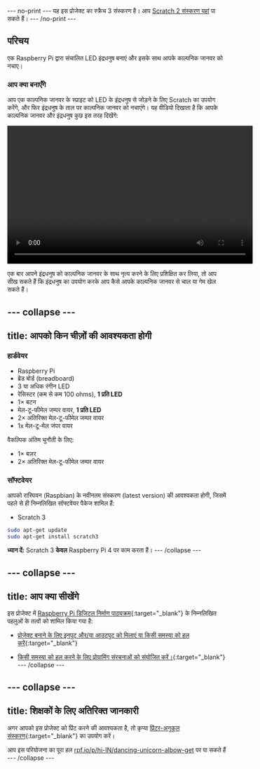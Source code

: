 --- no-print --- 
यह इस प्रोजेक्ट का स्क्रैच 3 संस्करण है। आप [Scratch 2 संस्करण यहां](https://projects.raspberrypi.org/hi-IN/projects/dancing-unicorn-rainbow-scratch2) पा सकते हैं। 
--- /no-print ---

## परिचय

एक Raspberry Pi द्वारा संचालित LED इंद्रधनुष बनाएं और इसके साथ आपके काल्पनिक जानवर को नचाए।

### आप क्या बनाएँगे

आप एक काल्पनिक जानवर के स्प्राइट को LED के इंद्रधनुष से जोड़ने के लिए Scratch का उपयोग करेंगे, और फिर इंद्रधनुष के ताल पर काल्पनिक जानवर को नचाएंगे। यह वीडियो दिखाता है कि आपके काल्पनिक जानवर और इंद्रधनुष कुछ इस तरह दिखेंगे:

<video width="560" height="315" controls> <source src="resources/Screencast.mp4" type="video/mp4"> आपका ब्राउज़र वीडियो का समर्थन नहीं करता है, FireFox या Chrome आज़माएँ </video> 

एक बार आपने इंद्रधनुष को काल्पनिक जानवर के साथ नृत्य करने के लिए प्रशिक्षित कर लिया, तो आप सीख सकते हैं कि इंद्रधनुष का उपयोग करके आप कैसे आपके काल्पनिक जानवर से चाल या गेम खेल सकते हैं।

--- collapse ---
---
title: आपको किन चीज़ों की आवश्यकता होगी
---

### हार्डवेयर

+ Raspberry Pi
+ ब्रेड बोर्ड (breadboard)
+ 3 या अधिक रंगीन LED
+ रेसिस्टर (कम से कम 100 ohms), **1 प्रति LED**
+ 1× बटन
+ मेल-टू-फीमेल जम्पर वायर, **1 प्रति LED**
+ 2× अतिरिक्त मेल-टू-फीमेल जम्पर वायर
+ 1x मेल-टू-मेल जंपर वायर

वैकल्पिक अंतिम चुनौती के लिए:

+ 1× बज़र
+ 2× अतिरिक्त मेल-टू-फीमेल जम्पर वायर

### सॉफ्टवेयर

आपको रास्पियन (Raspbian) के नवीनतम संस्करण (latest version) की आवश्यकता होगी, जिसमें पहले से ही निम्नलिखित सॉफ्टवेयर पैकेज शामिल हैं:

+ Scratch 3

```bash
sudo apt-get update
sudo apt-get install scratch3
```

**ध्यान दें:** Scratch 3 **केवल** Raspberry Pi 4 पर काम करता हैं। --- /collapse ---

--- collapse ---
---
title: आप क्या सीखेंगे
---

इस प्रोजेक्ट में [Raspberry Pi डिजिटल निर्माण पाठ्यक्रम](http://rpf.io/curriculum){:target="_blank"} के निम्नलिखित पहलुओं के तत्वों को शामिल किया गया है:

+ [प्रोजेक्ट बनाने के लिए इनपुट और/या आउटपुट को मिलाएं या किसी समस्या को हल करें](https://curriculum.raspberrypi.org/physical-computing/builder/){:target="_blank"}

+ [किसी समस्या को हल करने के लिए प्रोग्रामिंग संरचनाओं को संयोजित करें।](https://www.raspberrypi.org/curriculum/programming/builder){:target="_blank"} --- /collapse ---

--- collapse ---
---
title: शिक्षकों के लिए अतिरिक्त जानकारी
---

अगर आपको इस प्रोजेक्ट को प्रिंट करने की आवश्यकता है, तो कृप्या [प्रिंटर-अनुकूल संस्करण](https://projects.raspberrypi.org/hi-IN/projects/dancing-unicorn-rainbow/print){:target="_blank"} का उपयोग करें।

आप इस परियोजना का पूरा हल [rpf.io/p/hi-IN/dancing-unicorn-albow-get](https://rpf.io/p/hi-IN/dancing-unicorn-rainbow-get) पर पा सकते हैं --- /collapse ---